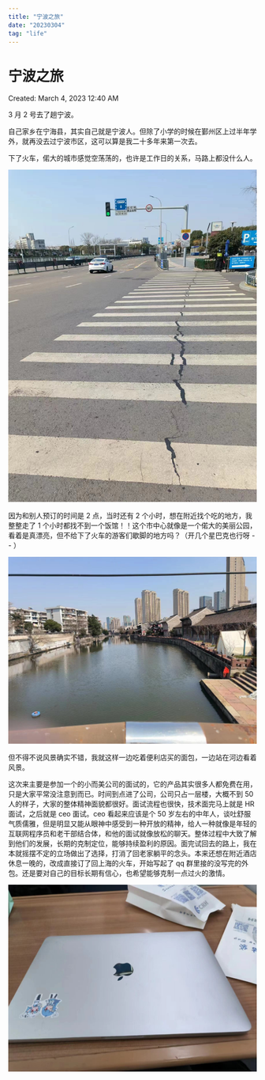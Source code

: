 ```yaml
---
title: "宁波之旅"
date: "20230304"
tag: "life"
---
```


# 宁波之旅

Created: March 4, 2023 12:40 AM

3 月 2 号去了趟宁波。

自己家乡在宁海县，其实自己就是宁波人。但除了小学的时候在鄞州区上过半年学外，就再没去过宁波市区，这可以算是我二十多年来第一次去。

下了火车，偌大的城市感觉空荡荡的，也许是工作日的关系，马路上都没什么人。

![1601677861866_.pic.jpg](../宁波之旅/1601677861866_.pic.jpg)

因为和别人预订的时间是 2 点，当时还有 2 个小时，想在附近找个吃的地方，我整整走了 1 个小时都找不到一个饭馆！！这个市中心就像是一个偌大的美丽公园，看着是真漂亮，但不给下了火车的游客们歇脚的地方吗？（开几个星巴克也行呀 - - ）

![1611677861866_.pic.jpg](../宁波之旅/1611677861866_.pic.jpg)

但不得不说风景确实不错，我就这样一边吃着便利店买的面包，一边站在河边看着风景。

这次来主要是参加一个的小而美公司的面试的，它的产品其实很多人都免费在用，只是大家平常没注意到而已。时间到点进了公司，公司只占一层楼，大概不到 50 人的样子，大家的整体精神面貌都很好。面试流程也很快，技术面完马上就是 HR 面试，之后就是 ceo 面试。ceo 看起来应该是个 50 岁左右的中年人，谈吐舒服气质儒雅，但是明显又能从眼神中感受到一种开放的精神，给人一种就像是年轻的互联网程序员和老干部结合体，和他的面试就像放松的聊天。整体过程中大致了解到他们的发展，长期的克制定位，能够持续盈利的原因。面完试回去的路上，我在本就摇摆不定的立场做出了选择，打消了回老家躺平的念头。本来还想在附近酒店休息一晚的，改成直接订了回上海的火车，开始写起了 qq 群里接的没写完的外包。还是要对自己的目标长期有信心，也希望能够克制一点过火的激情。

![1621677861867_.pic.jpg](../宁波之旅/1621677861867_.pic.jpg)
